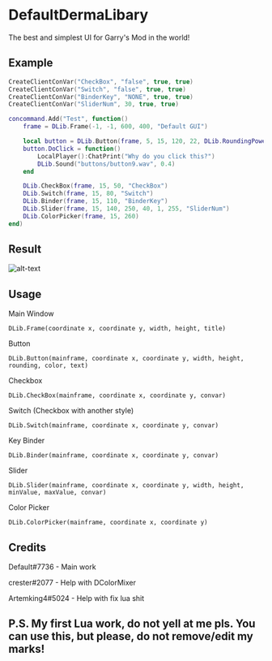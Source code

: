 # DefaultDermaLibary
The best and simplest UI for Garry's Mod in the world!

## Example
```lua
CreateClientConVar("CheckBox", "false", true, true)
CreateClientConVar("Switch", "false", true, true)
CreateClientConVar("BinderKey", "NONE", true, true)
CreateClientConVar("SliderNum", 30, true, true)

concommand.Add("Test", function()
	frame = DLib.Frame(-1, -1, 600, 400, "Default GUI")

	local button = DLib.Button(frame, 5, 15, 120, 22, DLib.RoundingPower, DLib.Color.Top, "Button")
	button.DoClick = function()
		LocalPlayer():ChatPrint("Why do you click this?")
		DLib.Sound("buttons/button9.wav", 0.4)
	end

	DLib.CheckBox(frame, 15, 50, "CheckBox")
	DLib.Switch(frame, 15, 80, "Switch")
	DLib.Binder(frame, 15, 110, "BinderKey")
	DLib.Slider(frame, 15, 140, 250, 40, 1, 255, "SliderNum")
	DLib.ColorPicker(frame, 15, 260)
end)
```

## Result
![alt-text](https://i.imgur.com/a2RwXDz.png)

## Usage
Main Window

```DLib.Frame(coordinate x, coordinate y, width, height, title)```

Button

```DLib.Button(mainframe, coordinate x, coordinate y, width, height, rounding, color, text)```

Checkbox

```DLib.CheckBox(mainframe, coordinate x, coordinate y, convar)```

Switch (Checkbox with another style)

```DLib.Switch(mainframe, coordinate x, coordinate y, convar)```

Key Binder

```DLib.Binder(mainframe, coordinate x, coordinate y, convar)```

Slider

```DLib.Slider(mainframe, coordinate x, coordinate y, width, height, minValue, maxValue, convar)```

Color Picker

```DLib.ColorPicker(mainframe, coordinate x, coordinate y)```

## Credits
Default#7736 - Main work

crester#2077 - Help with DColorMixer

Artemking4#5024 - Help with fix lua shit

## P.S. My first Lua work, do not yell at me pls. You can use this, but please, do not remove/edit my marks!
